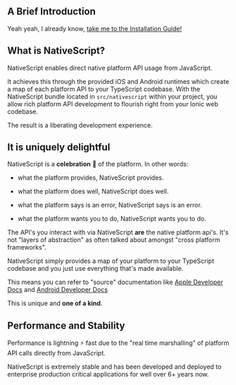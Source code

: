 ## A Brief Introduction

Yeah yeah, I already know, [take me to the Installation Guide!](installation.md)

## What is NativeScript?

NativeScript enables direct native platform API usage from JavaScript.

It achieves this through the provided iOS and Android runtimes which create a map of each platform API to your TypeScript codebase. With the NativeScript bundle located in `src/nativescript` within your project, you allow rich platform API development to flourish right from your Ionic web codebase.

The result is a liberating development experience.

## It is uniquely delightful

NativeScript is a **celebration** 🎉 of the platform. In other words:

* what the platform provides, NativeScript provides.

* what the platform does well, NativeScript does well.

* what the platform says is an error, NativeScript says is an error.

* what the platform wants you to do, NativeScript wants you to do.

The API's you interact with via NativeScript **are** the native platform api's. It's not "layers of abstraction" as often talked about amongst "cross platform frameworks".

NativeScript simply provides a map of your platform to your TypeScript codebase and you just use everything that's made available.

This means you can refer to "source" documentation like [Apple Developer Docs](https://developer.apple.com/documentation/technologies) and [Android Developer Docs](https://developer.android.com/reference)

This is unique and **one of a kind**.

## Performance and Stability

Performance is lightning ⚡ fast due to the "real time marshalling" of platform API calls directly from JavaScript.

NativeScript is extremely stable and has been developed and deployed to enterprise production critical applications for well over 6+ years now.



